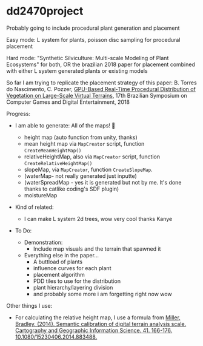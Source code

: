 # dd2470project
Probably going to include procedural plant generation and placement

Easy mode: L system for plants, poisson disc sampling for procedural placement

Hard mode: "Synthetic Silviculture: Multi-scale Modeling of Plant Ecosystems" for both, OR the brazilian 2018 paper for placement combined with either L system generated plants or existing models

So far I am trying to replicate the placement strategy of this paper: B. Torres do Nascimento, C. Pozzer, [GPU-Based Real-Time Procedural Distribution of Vegetation on Large-Scale Virtual Terrains](https://www.sbgames.org/sbgames2018/files/papers/ComputacaoFull/188348.pdf ), 17th Brazilian Symposium on Computer Games and Digital Entertainment, 2018

Progress: 

* I am able to generate: All of the maps! 🥳
  - height map (auto function from unity, thanks)
  - mean height map via `MapCreator` script, function `CreateMeanHeightMap()`
  - relativeHeightMap, also via `MapCreator` script, function `CreateRelativeHeightMap()`
  - slopeMap, via `MapCreator`, function `CreateSlopeMap`. 
  - (waterMap- not really generated just inputte)
  - (waterSpreadMap - yes it is generated but not by me. It's done thanks to catlike coding's SDF plugin)
  - moistureMap

* Kind of related:
  - I can make L system 2d trees, wow very cool thanks Kanye
 
* To Do:  
  - Demonstration:
     - Include map visuals and the terrain that spawned it
  - Everything else in the paper...
    - A buttload of plants
    - influence curves for each plant
    - placement algorithm
    - PDD tiles to use for the distribution
    - plant hierarchy/layering division
    - and probably some more i am forgetting right now wow
  
Other things I use: 
* For calculating the relative height map, I use a formula from [Miller, Bradley. (2014). Semantic calibration of digital terrain analysis scale. Cartography and Geographic Information Science. 41. 166-176. 10.1080/15230406.2014.883488.](https://www.researchgate.net/publication/261550103_Semantic_calibration_of_digital_terrain_analysis_scale)
